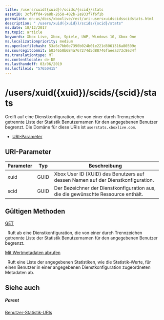 ```yaml
---
title: /users/xuid({xuid})/scids/{scid}/stats
assetID: 3cf9ffd4-9a8b-2658-402b-2e933f7f6f1b
permalink: en-us/docs/xboxlive/rest/uri-usersxuidscidsscidstats.html
description: " /users/xuid({xuid})/scids/{scid}/stats"
ms.date: 10/12/2017
ms.topic: article
keywords: Xbox Live, Xbox, Spiele, UWP, Windows 10, Xbox One
ms.localizationpriority: medium
ms.openlocfilehash: 53a6c7bb0e7390b024b01e221d8061316a80509e
ms.sourcegitcommit: b034650b684a767274d5d88746faeea373c8e34f
ms.translationtype: MT
ms.contentlocale: de-DE
ms.lasthandoff: 03/06/2019
ms.locfileid: "57650415"
---
```

# <a name="usersxuidxuidscidsscidstats"></a>/users/xuid({xuid})/scids/{scid}/stats
Greift auf eine Dienstkonfiguration, die von einer durch Trennzeichen getrennte Liste der Statistik Benutzernamen für den angegebenen Benutzer begrenzt. Die Domäne für diese URIs ist `userstats.xboxlive.com`.
 
  * [URI-Parameter](#ID4EV)
 
<a id="ID4EV"></a>

 
## <a name="uri-parameters"></a>URI-Parameter
 
| Parameter| Typ| Beschreibung| 
| --- | --- | --- | 
| xuid| GUID| Xbox User ID (XUID) des Benutzers auf dessen Namen auf der Dienstkonfiguration.| 
| scid| GUID| Der Bezeichner der Dienstkonfiguration aus, die die gewünschte Ressource enthält.| 
  
<a id="ID4E4B"></a>

 
## <a name="valid-methods"></a>Gültigen Methoden

[GET](uri-usersxuidscidsscidstatsget.md)

&nbsp;&nbsp;Ruft ab eine Dienstkonfiguration, die von einer durch Trennzeichen getrennte Liste der Statistik Benutzernamen für den angegebenen Benutzer begrenzt.

[Mit Wertmetadaten abrufen](uri-usersxuidscidsscidstatsgetvaluemetadata.md)

&nbsp;&nbsp;Ruft eine Liste der angegebenen Statistiken, wie die Statistik-Werte, für einen Benutzer in einer angegebenen Dienstkonfiguration zugeordneten Metadaten ab.
 
<a id="ID4EKC"></a>

 
## <a name="see-also"></a>Siehe auch
 
<a id="ID4EMC"></a>

 
##### <a name="parent"></a>Parent 

[Benutzer-Statistik-URIs](atoc-reference-userstats.md)

   